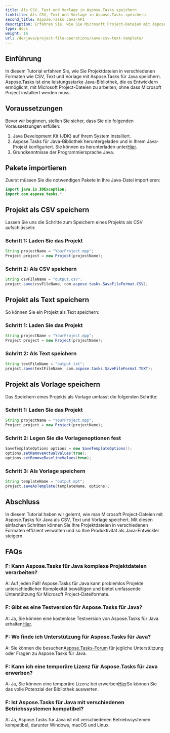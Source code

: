 ```yaml
---
title: Als CSV, Text und Vorlage in Aspose.Tasks speichern
linktitle: Als CSV, Text und Vorlage in Aspose.Tasks speichern
second_title: Aspose.Tasks Java-API
description: Erfahren Sie, wie Sie Microsoft Project-Dateien mit Aspose.Tasks für Java in den Formaten CSV, Text und Vorlage speichern.
type: docs
weight: 16
url: /de/java/project-file-operations/save-csv-text-template/
---
```

## Einführung
In diesem Tutorial erfahren Sie, wie Sie Projektdateien in verschiedenen Formaten wie CSV, Text und Vorlage mit Aspose.Tasks für Java speichern. Aspose.Tasks ist eine leistungsstarke Java-Bibliothek, die es Entwicklern ermöglicht, mit Microsoft Project-Dateien zu arbeiten, ohne dass Microsoft Project installiert werden muss.
## Voraussetzungen
Bevor wir beginnen, stellen Sie sicher, dass Sie die folgenden Voraussetzungen erfüllen:
1. Java Development Kit (JDK) auf Ihrem System installiert.
2.  Aspose.Tasks für Java-Bibliothek heruntergeladen und in Ihrem Java-Projekt konfiguriert. Sie können es herunterladen unter[Hier](https://releases.aspose.com/tasks/java/).
3. Grundkenntnisse der Programmiersprache Java.

## Pakete importieren
Zuerst müssen Sie die notwendigen Pakete in Ihre Java-Datei importieren:
```java
import java.io.IOException;
import com.aspose.tasks.*;
```
## Projekt als CSV speichern
Lassen Sie uns die Schritte zum Speichern eines Projekts als CSV aufschlüsseln:
### Schritt 1: Laden Sie das Projekt
```java
String projectName = "YourProject.mpp";
Project project = new Project(projectName);
```
### Schritt 2: Als CSV speichern
```java
String csvFileName = "output.csv";
project.save(csvFileName, com.aspose.tasks.SaveFileFormat.CSV);
```
## Projekt als Text speichern
So können Sie ein Projekt als Text speichern:
### Schritt 1: Laden Sie das Projekt
```java
String projectName = "YourProject.mpp";
Project project = new Project(projectName);
```
### Schritt 2: Als Text speichern
```java
String textFileName = "output.txt";
project.save(textFileName, com.aspose.tasks.SaveFileFormat.TEXT);
```
## Projekt als Vorlage speichern
Das Speichern eines Projekts als Vorlage umfasst die folgenden Schritte:
### Schritt 1: Laden Sie das Projekt
```java
String projectName = "YourProject.mpp";
Project project = new Project(projectName);
```
### Schritt 2: Legen Sie die Vorlagenoptionen fest
```java
SaveTemplateOptions options = new SaveTemplateOptions();
options.setRemoveActualValues(true);
options.setRemoveBaselineValues(true);
```
### Schritt 3: Als Vorlage speichern
```java
String templateName = "output.mpt";
project.saveAsTemplate(templateName, options);
```

## Abschluss
In diesem Tutorial haben wir gelernt, wie man Microsoft Project-Dateien mit Aspose.Tasks für Java als CSV, Text und Vorlage speichert. Mit diesen einfachen Schritten können Sie Ihre Projektdateien in verschiedenen Formaten effizient verwalten und so Ihre Produktivität als Java-Entwickler steigern.
## FAQs
### F: Kann Aspose.Tasks für Java komplexe Projektdateien verarbeiten?
A: Auf jeden Fall! Aspose.Tasks für Java kann problemlos Projekte unterschiedlicher Komplexität bewältigen und bietet umfassende Unterstützung für Microsoft Project-Dateiformate.
### F: Gibt es eine Testversion für Aspose.Tasks für Java?
 A: Ja, Sie können eine kostenlose Testversion von Aspose.Tasks für Java erhalten[Hier](https://releases.aspose.com/).
### F: Wo finde ich Unterstützung für Aspose.Tasks für Java?
 A: Sie können die besuchen[Aspose.Tasks-Forum](https://forum.aspose.com/c/tasks/15) für jegliche Unterstützung oder Fragen zu Aspose.Tasks für Java.
### F: Kann ich eine temporäre Lizenz für Aspose.Tasks für Java erwerben?
 A: Ja, Sie können eine temporäre Lizenz bei erwerben[Hier](https://purchase.aspose.com/temporary-license/)So können Sie das volle Potenzial der Bibliothek auswerten.
### F: Ist Aspose.Tasks für Java mit verschiedenen Betriebssystemen kompatibel?
A: Ja, Aspose.Tasks für Java ist mit verschiedenen Betriebssystemen kompatibel, darunter Windows, macOS und Linux.
